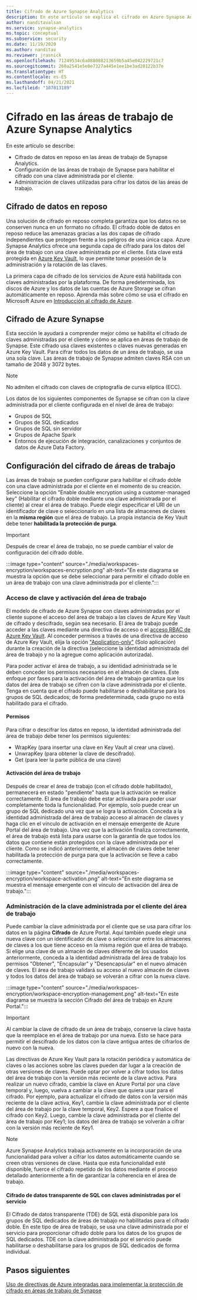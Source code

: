 ```yaml
---
title: Cifrado de Azure Synapse Analytics
description: En este artículo se explica el cifrado en Azure Synapse Analytics.
author: nanditavalsan
ms.service: synapse-analytics
ms.topic: conceptual
ms.subservice: security
ms.date: 11/19/2020
ms.author: nanditav
ms.reviewer: jrasnick
ms.openlocfilehash: 71249534c6a088088213659b5a45e042229721c7
ms.sourcegitcommit: 260a2541e5e0e7327a445e1ee1be3ad20122b37e
ms.translationtype: HT
ms.contentlocale: es-ES
ms.lasthandoff: 04/21/2021
ms.locfileid: "107813189"
---
```

# <a name="encryption-for-azure-synapse-analytics-workspaces"></a>Cifrado en las áreas de trabajo de Azure Synapse Analytics

En este artículo se describe:
* Cifrado de datos en reposo en las áreas de trabajo de Synapse Analytics.
* Configuración de las áreas de trabajo de Synapse para habilitar el cifrado con una clave administrada por el cliente.
* Administración de claves utilizadas para cifrar los datos de las áreas de trabajo.

## <a name="encryption-of-data-at-rest"></a>Cifrado de datos en reposo

Una solución de cifrado en reposo completa garantiza que los datos no se conserven nunca en un formato no cifrado. El cifrado doble de datos en reposo reduce las amenazas gracias a las dos capas de cifrado independientes que protegen frente a los peligros de una única capa. Azure Synapse Analytics ofrece una segunda capa de cifrado para los datos del área de trabajo con una clave administrada por el cliente. Esta clave está protegida en [Azure Key Vault](../../key-vault/general/overview.md), lo que permite tomar posesión de la administración y la rotación de las claves.

La primera capa de cifrado de los servicios de Azure está habilitada con claves administradas por la plataforma. De forma predeterminada, los discos de Azure y los datos de las cuentas de Azure Storage se cifran automáticamente en reposo. Aprenda más sobre cómo se usa el cifrado en Microsoft Azure en [Introducción al cifrado de Azure](../../security/fundamentals/encryption-overview.md).

## <a name="azure-synapse-encryption"></a>Cifrado de Azure Synapse

Esta sección le ayudará a comprender mejor cómo se habilita el cifrado de claves administradas por el cliente y cómo se aplica en áreas de trabajo de Synapse. Este cifrado usa claves existentes o claves nuevas generadas en Azure Key Vault. Para cifrar todos los datos de un área de trabajo, se usa una sola clave. Las áreas de trabajo de Synapse admiten claves RSA con un tamaño de 2048 y 3072 bytes.

> [!NOTE]
> No admiten el cifrado con claves de criptografía de curva elíptica (ECC).

Los datos de los siguientes componentes de Synapse se cifran con la clave administrada por el cliente configurada en el nivel de área de trabajo:
* Grupos de SQL
 * Grupos de SQL dedicados
 * Grupos de SQL sin servidor
* Grupos de Apache Spark
* Entornos de ejecución de integración, canalizaciones y conjuntos de datos de Azure Data Factory.

## <a name="workspace-encryption-configuration"></a>Configuración del cifrado de áreas de trabajo

Las áreas de trabajo se pueden configurar para habilitar el cifrado doble con una clave administrada por el cliente en el momento de su creación. Seleccione la opción "Enable double encryption using a customer-managed key" (Habilitar el cifrado doble mediante una clave administrada por el cliente) al crear el área de trabajo. Puede elegir especificar el URI de un identificador de clave o seleccionarlo en una lista de almacenes de claves en la **misma región** que el área de trabajo. La propia instancia de Key Vault debe tener **habilitada la protección de purga**.

> [!IMPORTANT]
> Después de crear el área de trabajo, no se puede cambiar el valor de configuración del cifrado doble.

:::image type="content" source="./media/workspaces-encryption/workspaces-encryption.png" alt-text="En este diagrama se muestra la opción que se debe seleccionar para permitir el cifrado doble en un área de trabajo con una clave administrada por el cliente.":::

### <a name="key-access-and-workspace-activation"></a>Acceso de clave y activación del área de trabajo

El modelo de cifrado de Azure Synapse con claves administradas por el cliente supone el acceso del área de trabajo a las claves de Azure Key Vault de cifrado y descifrado, según sea necesario. El área de trabajo puede acceder a las claves mediante una directiva de acceso o el [acceso RBAC de Azure Key Vault](../../key-vault/general/rbac-guide.md). Al conceder permisos a través de una directiva de acceso de Azure Key Vault, elija la opción ["Application-only"](../../key-vault/general/security-features.md#key-vault-authentication-options) (Solo aplicación) durante la creación de la directiva (seleccione la identidad administrada del área de trabajo y no la agregue como aplicación autorizada).

 Para poder activar el área de trabajo, a su identidad administrada se le deben conceder los permisos necesarios en el almacén de claves. Este enfoque por fases para la activación del área de trabajo garantiza que los datos del área de trabajo se cifren con la clave administrada por el cliente. Tenga en cuenta que el cifrado puede habilitarse o deshabilitarse para los grupos de SQL dedicados; de forma predeterminada, cada grupo no está habilitado para el cifrado.

#### <a name="permissions"></a>Permisos

Para cifrar o descifrar los datos en reposo, la identidad administrada del área de trabajo debe tener los permisos siguientes:
* WrapKey (para insertar una clave en Key Vault al crear una clave).
* UnwrapKey (para obtener la clave de descifrado).
* Get (para leer la parte pública de una clave)

#### <a name="workspace-activation"></a>Activación del área de trabajo

Después de crear el área de trabajo (con el cifrado doble habilitado), permanecerá en estado "pendiente" hasta que la activación se realice correctamente. El área de trabajo debe estar activada para poder usar completamente toda la funcionalidad. Por ejemplo, solo puede crear un grupo de SQL dedicado una vez que se logra la activación. Conceda a la identidad administrada del área de trabajo acceso al almacén de claves y haga clic en el vínculo de activación en el mensaje emergente de Azure Portal del área de trabajo. Una vez que la activación finaliza correctamente, el área de trabajo está lista para usarse con la garantía de que todos los datos que contiene están protegidos con la clave administrada por el cliente. Como se indicó anteriormente, el almacén de claves debe tener habilitada la protección de purga para que la activación se lleve a cabo correctamente.

:::image type="content" source="./media/workspaces-encryption/workspace-activation.png" alt-text="En este diagrama se muestra el mensaje emergente con el vínculo de activación del área de trabajo.":::


### <a name="manage-the-workspace-customer-managed-key"></a>Administración de la clave administrada por el cliente del área de trabajo 

Puede cambiar la clave administrada por el cliente que se usa para cifrar los datos en la página **Cifrado** de Azure Portal. Aquí también puede elegir una nueva clave con un identificador de clave o seleccionar entre los almacenes de claves a los que tiene acceso en la misma región que el área de trabajo. Si elige una clave de un almacén de claves diferente de los usados anteriormente, conceda a la identidad administrada del área de trabajo los permisos "Obtener", "Encapsular" y "Desencapsular" en el nuevo almacén de claves. El área de trabajo validará su acceso al nuevo almacén de claves y todos los datos del área de trabajo se volverán a cifrar con la nueva clave.

:::image type="content" source="./media/workspaces-encryption/workspace-encryption-management.png" alt-text="En este diagrama se muestra la sección Cifrado del área de trabajo en Azure Portal.":::

>[!IMPORTANT]
>Al cambiar la clave de cifrado de un área de trabajo, conserve la clave hasta que la reemplace en el área de trabajo por una nueva. Esto se hace para permitir el descifrado de los datos con la clave antigua antes de cifrarlos de nuevo con la nueva.

Las directivas de Azure Key Vault para la rotación periódica y automática de claves o las acciones sobre las claves pueden dar lugar a la creación de otras versiones de claves. Puede optar por volver a cifrar todos los datos del área de trabajo con la versión más reciente de la clave activa. Para realizar un nuevo cifrado, cambie la clave en Azure Portal por una clave temporal y, luego, vuelva a cambiar a la clave que quiera usar para el cifrado. Por ejemplo, para actualizar el cifrado de datos con la versión más reciente de la clave activa, Key1, cambie la clave administrada por el cliente del área de trabajo por la clave temporal, Key2. Espere a que finalice el cifrado con Key2. Luego, cambie la clave administrada por el cliente del área de trabajo por Key1; los datos del área de trabajo se volverán a cifrar con la versión más reciente de Key1.

> [!NOTE]
> Azure Synapse Analytics trabaja activamente en la incorporación de una funcionalidad para volver a cifrar los datos automáticamente cuando se creen otras versiones de clave. Hasta que esta funcionalidad esté disponible, fuerce el cifrado repetido de los datos mediante el proceso detallado anteriormente a fin de garantizar la coherencia en el área de trabajo.

#### <a name="sql-transparent-data-encryption-with-service-managed-keys"></a>Cifrado de datos transparente de SQL con claves administradas por el servicio

El Cifrado de datos transparente (TDE) de SQL está disponible para los grupos de SQL dedicados de áreas de trabajo *no* habilitadas para el cifrado doble. En este tipo de área de trabajo, se usa una clave administrada por el servicio para proporcionar cifrado doble para los datos de los grupos de SQL dedicados. TDE con la clave administrada por el servicio puede habilitarse o deshabilitarse para los grupos de SQL dedicados de forma individual.

## <a name="next-steps"></a>Pasos siguientes

[Uso de directivas de Azure integradas para implementar la protección de cifrado en áreas de trabajo de Synapse](../policy-reference.md)

